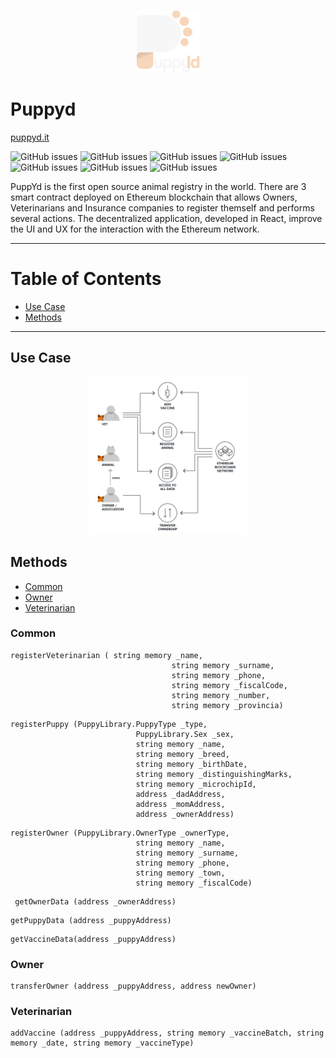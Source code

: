 <p align="center">
  <img src="src/assets/img/logo.png"  height="100">
</p>

# Puppyd

[puppyd.it](https://puppyd.it)

![GitHub issues](https://img.shields.io/badge/version-beta--v1.0-green)
![GitHub issues](https://img.shields.io/badge/npm-6.4.1-green)
![GitHub issues](https://img.shields.io/badge/web3-1.2.6-green)
![GitHub issues](https://img.shields.io/badge/sass-1.30.0-green)
![GitHub issues](https://img.shields.io/badge/redux-4.0.5-green)
![GitHub issues](https://img.shields.io/badge/truffle-5.1.62-green)
![GitHub issues](https://img.shields.io/badge/typescript-4.1.2-green)


PuppYd is the first open source animal registry in the world. There are 3 smart contract deployed on Ethereum blockchain that allows Owners, Veterinarians and Insurance companies to register themself and performs several actions. 
The decentralized application, developed in React, improve the UI and UX for the interaction with the Ethereum network.

---

# **Table of Contents**

- [Use Case](#usecase)
- [Methods](#methods)

---

<a name="usecase"></a>
## Use Case

<p align="center">
  <img src="assets/img/docs/use_case_overall.png" height="50%" width="50%" >
</p>

<a name="methods"></a>
## Methods

- [Common](#common)
- [Owner](#owner)
- [Veterinarian](#vet)
 

<a name="common"></a>
### Common
```
registerVeterinarian ( string memory _name, 
                                    string memory _surname, 
                                    string memory _phone,
                                    string memory _fiscalCode,
                                    string memory _number,
                                    string memory _provincia)
```

```
registerPuppy (PuppyLibrary.PuppyType _type, 
                            PuppyLibrary.Sex _sex, 
                            string memory _name,
                            string memory _breed,
                            string memory _birthDate,
                            string memory _distinguishingMarks,
                            string memory _microchipId,
                            address _dadAddress,
                            address _momAddress,
                            address _ownerAddress)
```

```
registerOwner (PuppyLibrary.OwnerType _ownerType,
                            string memory _name, 
                            string memory _surname, 
                            string memory _phone,
                            string memory _town,
                            string memory _fiscalCode)
```

```
 getOwnerData (address _ownerAddress)
```

```
getPuppyData (address _puppyAddress)
```

```
getVaccineData(address _puppyAddress)
```

<a name="owner"></a>
### Owner
```
transferOwner (address _puppyAddress, address newOwner)
```

<a name="vet"></a>
### Veterinarian
```
addVaccine (address _puppyAddress, string memory _vaccineBatch, string memory _date, string memory _vaccineType)
```



